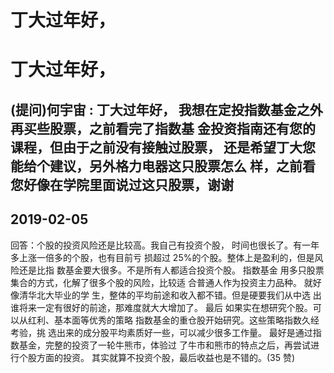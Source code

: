 # 丁大过年好，

# 丁大过年好，

## (提问)何宇宙 : 丁大过年好， 我想在定投指数基金之外再买些股票，之前看完了指数基 金投资指南还有您的课程，但由于之前没有接触过股票， 还是希望丁大您能给个建议，另外格力电器这只股票怎么 样，之前看您好像在学院里面说过这只股票，谢谢

## 2019-02-05

回答：个股的投资风险还是比较高。我自己有投资个股， 时间也很长了。有一年多上涨一倍多的个股，也有目前亏 损超过 25%的个股。整体上是盈利的，但是风险还是比指 数基金要大很多。不是所有人都适合投资个股。 指数基金 用多只股票集合的方式，化解了很多个股的风险，比较适 合普通人作为投资主力品种。 就好像清华北大毕业的学 生，整体的平均前途和收入都不错。但是硬要我们从中选 出谁将来一定有很好的前途，那难度就大大增加了。 最后 如果实在想研究个股。可以从红利、基本面等优秀的策略 指数基金的重仓股开始研究。这些策略指数久经考验，挑 选出来的成分股平均素质好一些，可以减少很多工作量。 最好是通过指数基金，完整的投资了一轮牛熊市，体验过 了牛市和熊市的特点之后，再尝试进行个股方面的投资。 其实就算不投资个股，最后收益也是不错的。(35 赞)